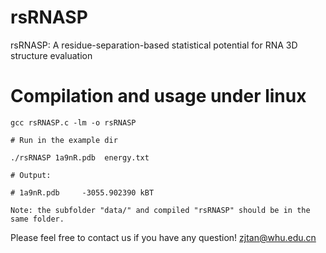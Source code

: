 
# rsRNASP

rsRNASP: A residue-separation-based statistical potential for RNA 3D structure evaluation

# Compilation and usage under linux

```
gcc rsRNASP.c -lm -o rsRNASP

# Run in the example dir

./rsRNASP 1a9nR.pdb  energy.txt

# Output:
   
# 1a9nR.pdb     -3055.902390 kBT

Note: the subfolder "data/" and compiled "rsRNASP" should be in the same folder.
```

Please feel free to contact us if you have any question!
zjtan@whu.edu.cn
